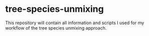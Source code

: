 # tree-species-unmixing
This repository will contain all information and scripts I used for my workflow of the tree species unmixing approach. 
